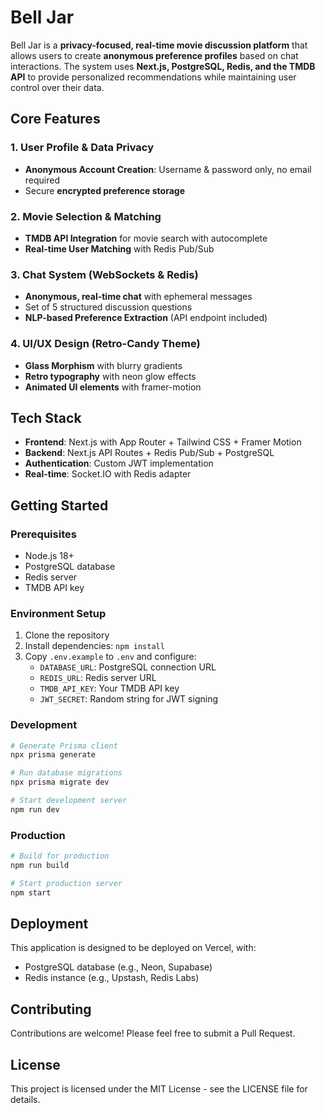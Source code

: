 # Bell Jar

Bell Jar is a **privacy-focused, real-time movie discussion platform** that allows users to create **anonymous preference profiles** based on chat interactions. The system uses **Next.js, PostgreSQL, Redis, and the TMDB API** to provide personalized recommendations while maintaining user control over their data.

## Core Features

### 1. User Profile & Data Privacy
- **Anonymous Account Creation**: Username & password only, no email required
- Secure **encrypted preference storage**

### 2. Movie Selection & Matching
- **TMDB API Integration** for movie search with autocomplete
- **Real-time User Matching** with Redis Pub/Sub

### 3. Chat System (WebSockets & Redis)
- **Anonymous, real-time chat** with ephemeral messages
- Set of 5 structured discussion questions
- **NLP-based Preference Extraction** (API endpoint included)

### 4. UI/UX Design (Retro-Candy Theme)
- **Glass Morphism** with blurry gradients
- **Retro typography** with neon glow effects
- **Animated UI elements** with framer-motion

## Tech Stack

- **Frontend**: Next.js with App Router + Tailwind CSS + Framer Motion
- **Backend**: Next.js API Routes + Redis Pub/Sub + PostgreSQL
- **Authentication**: Custom JWT implementation
- **Real-time**: Socket.IO with Redis adapter

## Getting Started

### Prerequisites

- Node.js 18+
- PostgreSQL database
- Redis server
- TMDB API key

### Environment Setup

1. Clone the repository
2. Install dependencies: `npm install`
3. Copy `.env.example` to `.env` and configure:
   - `DATABASE_URL`: PostgreSQL connection URL
   - `REDIS_URL`: Redis server URL
   - `TMDB_API_KEY`: Your TMDB API key
   - `JWT_SECRET`: Random string for JWT signing

### Development

```bash
# Generate Prisma client
npx prisma generate

# Run database migrations
npx prisma migrate dev

# Start development server
npm run dev
```

### Production

```bash
# Build for production
npm run build

# Start production server
npm start
```

## Deployment

This application is designed to be deployed on Vercel, with:
- PostgreSQL database (e.g., Neon, Supabase)
- Redis instance (e.g., Upstash, Redis Labs)

## Contributing

Contributions are welcome! Please feel free to submit a Pull Request.

## License

This project is licensed under the MIT License - see the LICENSE file for details.
